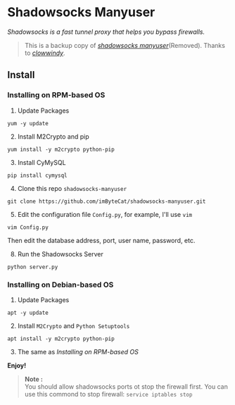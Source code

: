 # Shadowsocks Manyuser
_Shadowsocks is a fast tunnel proxy that helps you bypass firewalls._

> This is a backup copy of _[shadowsocks manyuser](https://github.com/shadowsocks/shadowsocks)_(Removed).
> Thanks to _[clowwindy](https://github.com/clowwindy)_.

## Install

### Installing on RPM-based OS
1. Update Packages
```
yum -y update
```

2. Install M2Crypto and pip
```
yum install -y m2crypto python-pip
```

3. Install CyMySQL
```
pip install cymysql
```

4. Clone this repo `shadowsocks-manyuser`
```
git clone https://github.com/imByteCat/shadowsocks-manyuser.git
```

5. Edit the configuration file `Config.py`, for example, I'll use `vim`
```
vim Config.py
```
Then edit the database address, port, user name, password, etc.

8. Run the Shadowsocks Server   
```
python server.py
```

### Installing on Debian-based OS
1. Update Packages
```
apt -y update
```

2. Install `M2Crypto` and `Python Setuptools`
```
apt install -y m2crypto python-pip
```

3. The same as _Installing on RPM-based OS_

**Enjoy!**

> **Note :**   
> You should allow shadowsocks ports ot stop the firewall first.
> You can use this commond to stop firewall:
> `service iptables stop`
